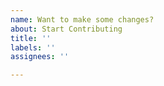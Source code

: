 ```yaml
---
name: Want to make some changes?
about: Start Contributing
title: ''
labels: ''
assignees: ''

---
```



